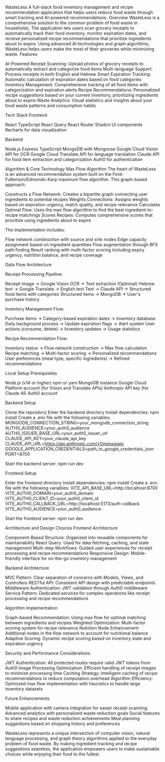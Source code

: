 WasteLess
A full-stack food inventory management and recipe recommendation application that helps users reduce food waste through smart tracking and AI-powered recommendations.
Overview
WasteLess is a comprehensive solution to the common problem of food waste in households. The application lets users scan grocery receipts to automatically track their food inventory, monitor expiration dates, and receive personalized recipe recommendations that prioritize ingredients about to expire. Using advanced AI technologies and graph algorithms, WasteLess helps users make the most of their groceries while minimizing waste.
Features

AI-Powered Receipt Scanning: Upload photos of grocery receipts to automatically extract and categorize food items
Multi-language Support: Process receipts in both English and Hebrew
Smart Expiration Tracking: Automatic calculation of expiration dates based on food categories
Inventory Management: Comprehensive tracking of all food items with categorization and expiration alerts
Recipe Recommendations: Personalized recipe suggestions based on your current inventory, prioritizing ingredients about to expire
Waste Analytics: Visual statistics and insights about your food waste patterns and consumption habits

Tech Stack
Frontend

React
TypeScript
React Query
React Router
Shadcn UI components
Recharts for data visualization

Backend

Node.js
Express
TypeScript
MongoDB with Mongoose
Google Cloud Vision API for OCR
Google Cloud Translate API for language translation
Claude API for food item extraction and categorization
Auth0 for authentication

Algorithm & Core Technology
Max Flow Algorithm
The heart of WasteLess is an advanced recommendation system built on the Ford-Fulkerson/Edmonds-Karp maximum flow algorithm. This graph-based approach:

Constructs a Flow Network: Creates a bipartite graph connecting user ingredients to potential recipes
Weights Connections: Assigns weights based on expiration urgency, match quality, and recipe relevance
Calculates Optimal Flow: Uses the max flow algorithm to find the best ingredient-to-recipe matchings
Scores Recipes: Computes comprehensive scores that prioritize using ingredients about to expire

The implementation includes:

Flow network construction with source and sink nodes
Edge capacity assignment based on ingredient quantities
Flow augmentation through BFS path finding
Result ranking with multi-factor scoring including expiry urgency, nutrition balance, and recipe coverage

Data Flow Architecture

Receipt Processing Pipeline:

Receipt image → Google Vision OCR → Text extraction
(Optional) Hebrew text → Google Translate → English text
Text → Claude API → Structured food items with categories
Structured items → MongoDB → User's purchase history


Inventory Management Flow:

Purchase items → Category-based expiration dates → Inventory database
Daily background process → Update expiration flags → Alert system
User actions (consume, delete) → Inventory updates → Usage statistics


Recipe Recommendation Flow:

Inventory status → Flow network construction → Max flow calculation
Recipe matching → Multi-factor scoring → Personalized recommendations
User preferences (meal type, specific ingredients) → Refined recommendations



Local Setup
Prerequisites

Node.js (v14 or higher)
npm or yarn
MongoDB instance
Google Cloud Platform account (for Vision and Translate APIs)
Anthropic API key (for Claude AI)
Auth0 account

Backend Setup

Clone the repository
Enter the backend directory
Install dependencies: npm install
Create a .env file with the following variables:
MONGODB_CONNECTION_STRING=your_mongodb_connection_string
AUTH0_AUDIENCE=your_auth0_audience
AUTH0_ISSUER_BASE_URL=your_auth0_issuer_url
CLAUDE_API_KEY=your_claude_api_key
CLAUDE_API_URL=https://api.anthropic.com/v1/messages
GOOGLE_APPLICATION_CREDENTIALS=path_to_google_credentials_json
PORT=8700

Start the backend server: npm run dev

Frontend Setup

Enter the frontend directory
Install dependencies: npm install
Create a .env file with the following variables:
VITE_API_BASE_URL=http://localhost:8700
VITE_AUTH0_DOMAIN=your_auth0_domain
VITE_AUTH0_CLIENT_ID=your_auth0_client_id
VITE_AUTH0_CALLBACK_URL=http://localhost:5173/auth-callback
VITE_AUTH0_AUDIENCE=your_auth0_audience

Start the frontend server: npm run dev

Architecture and Design Choices
Frontend Architecture

Component-Based Structure: Organized into reusable components for maintainability
React Query: Used for data fetching, caching, and state management
Multi-step Workflows: Guided user experiences for receipt processing and recipe recommendations
Responsive Design: Mobile-friendly interface for on-the-go inventory management

Backend Architecture

MVC Pattern: Clear separation of concerns with Models, Views, and Controllers
RESTful API: Consistent API design with predictable endpoints
Middleware Authentication: JWT validation through Auth0 middleware
Service Pattern: Dedicated services for complex operations like receipt processing and recipe recommendations

Algorithm Implementation

Graph-based Recommendation: Using max flow for optimal matching between ingredients and recipes
Weighted Optimization: Multi-factor scoring system for recipe relevance
Nutrition Node Enhancement: Additional nodes in the flow network to account for nutritional balance
Adaptive Scoring: Dynamic recipe scoring based on inventory state and expiration urgency

Security and Performance Considerations

JWT Authentication: All protected routes require valid JWT tokens from Auth0
Image Processing Optimization: Efficient handling of receipt images to minimize processing time
Caching Strategy: Intelligent caching of recipe recommendations to reduce computation overhead
Algorithm Efficiency: Optimized max flow implementation with heuristics to handle large inventory datasets

Future Enhancements

Mobile application with camera integration for easier receipt scanning
Advanced analytics with personalized waste reduction goals
Social features to share recipes and waste reduction achievements
Meal planning suggestions based on shopping history and preferences


WasteLess represents a unique intersection of computer vision, natural language processing, and graph theory algorithms applied to the everyday problem of food waste. By making ingredient tracking and recipe suggestions seamless, the application empowers users to make sustainable choices while enjoying their food to the fullest.
